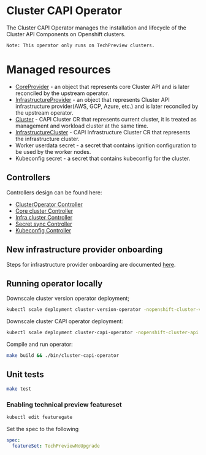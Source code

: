 # Cluster CAPI Operator

The Cluster CAPI Operator manages the installation and lifecycle of the Cluster API Components on Openshift clusters.

```
Note: This operator only runs on TechPreview clusters.
```

# Managed resources

- [CoreProvider](https://github.com/kubernetes-sigs/cluster-api-operator/blob/main/api/v1alpha1/coreprovider_types.go) - an object that represents core Cluster API and is later reconciled by the upstream operator.
- [InfrastructureProvider](https://github.com/kubernetes-sigs/cluster-api-operator/blob/main/api/v1alpha1/infrastructureprovider_types.go) - an object that represents Cluster API infrastructure provider(AWS, GCP, Azure, etc.) 
and is later reconciled by the upstream operator.
- [Cluster](https://cluster-api.sigs.k8s.io/developer/architecture/controllers/cluster.html) - CAPI Cluster CR that
represents current cluster, it is treated as management and workload cluster at the same time.
- [InfrastructureCluster](https://cluster-api.sigs.k8s.io/developer/providers/cluster-infrastructure.html) - CAPI Infrastructure Cluster CR that represents the infrastructure cluster.
- Worker userdata secret - a secret that contains ignition configuration to be used by the worker nodes.
- Kubeconfig secret - a secret that contains kubeconfig for the cluster.

## Controllers

Controllers design can be found here:
- [ClusterOperator Controller](docs/controllers/clusteroperator.md)
- [Core cluster Controller](docs/controllers/core-cluster.md)
- [Infra cluster Controller](docs/controllers/infra-cluster.md)
- [Secret sync Controller](docs/controllers/secretsync.md)
- [Kubeconfig Controller](docs/controllers/kubeconfig.md)

## New infrastructure provider onboarding

Steps for infrastructure provider onboarding are documented [here](docs/provideronboarding.md).

## Running operator locally

Downscale cluster version operator deployment;

```sh
kubectl scale deployment cluster-version-operator -nopenshift-cluster-version --replicas=0
```

Downscale cluster CAPI operator deployment:

```sh
kubectl scale deployment cluster-capi-operator -nopenshift-cluster-api --replicas=0
```

Compile and run operator:

```sh
make build && ./bin/cluster-capi-operator
```

## Unit tests

```sh
make test
```

### Enabling technical preview featureset

```sh
kubectl edit featuregate
```

Set the spec to the following

```yaml
spec:
  featureSet: TechPreviewNoUpgrade
```
